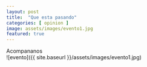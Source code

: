 ```yaml
---
layout: post
title:  "Que esta pasando"
categories: [ opinion ]
image: assets/images/evento1.jpg
featured: true
---
```




Acompananos  
![evento]({{ site.baseurl }}/assets/images/evento1.jpg)